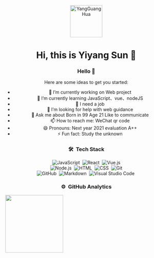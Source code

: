 <div align=center>

<img alt="YangGuangHua" src="https://avatars.githubusercontent.com/u/49475597?v=4" width=100 />

# Hi, this is Yiyang Sun :wave:









### Hello  👋

Here are some ideas to get you started:

- 🔭 I’m currently working on Web project 
- 🌱 I’m currently learning JavaScript、vue、nodeJS
- 👯 I need a job
- 🤔 I’m looking for help with web guidance 
- 💬 Ask me about Born in 99 Age 21 Like to communicate
- 📫 How to reach me: WeChat qr code
- 😄 Pronouns: Next year 2021 evaluation A++
- ⚡ Fun fact: Study the unknown


### 🛠 &nbsp;Tech Stack
![JavaScript](https://img.shields.io/badge/-JavaScript-333333?style=flat&logo=javascript)&nbsp;
![React](https://img.shields.io/badge/-React-333333?style=flat&logo=react)&nbsp;
![Vue.js](https://img.shields.io/badge/-Vue-333333?style=flat&logo=adobe-photoshop)\
![Node.js](https://img.shields.io/badge/-Node.js-333333?style=flat&logo=node.js)&nbsp;
![HTML](https://img.shields.io/badge/-HTML-333333?style=flat&logo=HTML5)&nbsp;
![CSS](https://img.shields.io/badge/-CSS-333333?style=flat&logo=CSS3&logoColor=1572B6)&nbsp;
![Git](https://img.shields.io/badge/-Git-333333?style=flat&logo=git)\
![GitHub](https://img.shields.io/badge/-GitHub-333333?style=flat&logo=github)&nbsp;
![Markdown](https://img.shields.io/badge/-Markdown-333333?style=flat&logo=markdown)&nbsp;
![Visual Studio Code](https://img.shields.io/badge/-Visual%20Studio%20Code-333333?style=flat&logo=visual-studio-code&logoColor=007ACC)&nbsp;


### ⚙️ &nbsp;GitHub Analytics

<p align="left">
<a href="https://github.com/994AK">
  <img height="180em" src="https://github-readme-stats.vercel.app/api?username=994AK&show_icons=true&title_color=66FF66&icon_color=FFFFFF&text_color=FFFFFF&bg_color=333333" />
</a>
